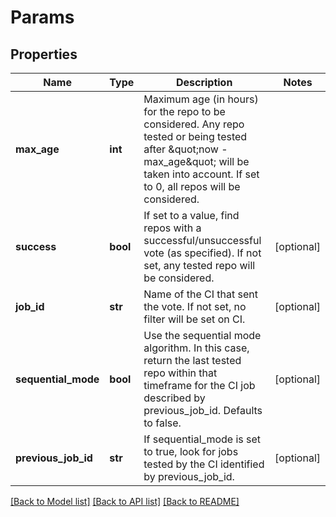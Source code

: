 # Params

## Properties
Name | Type | Description | Notes
------------ | ------------- | ------------- | -------------
**max_age** | **int** | Maximum age (in hours) for the repo to be considered. Any repo tested or being tested after \&quot;now - max_age\&quot; will be taken into account. If set to 0, all repos will be considered.  |
**success** | **bool** | If set to a value, find repos with a successful/unsuccessful vote (as specified). If not set, any tested repo will be considered.  | [optional]
**job_id** | **str** | Name of the CI that sent the vote. If not set, no filter will be set on CI.  | [optional]
**sequential_mode** | **bool** | Use the sequential mode algorithm. In this case, return the last tested repo within that timeframe for the CI job described by previous_job_id. Defaults to false.  | [optional]
**previous_job_id** | **str** | If sequential_mode is set to true, look for jobs tested by the CI identified by previous_job_id.  | [optional]

[[Back to Model list]](../README.md#documentation-for-models) [[Back to API list]](../README.md#documentation-for-api-endpoints) [[Back to README]](../README.md)
